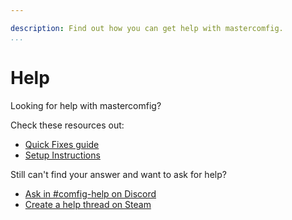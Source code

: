 ```yaml
---

description: Find out how you can get help with mastercomfig.
...
```


# Help

Looking for help with mastercomfig?

Check these resources out:

- [Quick Fixes guide](https://docs.mastercomfig.com/page/next_steps/troubleshoot/)
- [Setup Instructions](https://docs.mastercomfig.com/page/setup/clean_up/)

Still can't find your answer and want to ask for help?

- [Ask in #comfig-help on Discord](https://discord.gg/CuPb2zV)
- [Create a help thread on Steam](https://steamcommunity.com/groups/comfig/discussions/0/)

